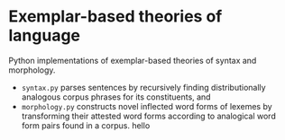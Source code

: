 # Exemplar-based theories of language
Python implementations of exemplar-based theories of syntax and morphology.
- `syntax.py` parses sentences by recursively finding distributionally analogous corpus phrases for its constituents, and
- `morphology.py` constructs novel inflected word forms of lexemes by transforming their attested word forms according to analogical word form pairs found in a corpus.
hello
